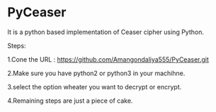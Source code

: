 # PyCeaser

It is  a python based implementation of Ceaser cipher using Python. 

Steps:

1.Cone the URL : https://github.com/Amangondaliya555/PyCeaser.git

2.Make sure you have python2 or python3 in your machihne.

3.select the option wheater you want to decrypt or encrypt.

4.Remaining steps are just a piece of cake.

